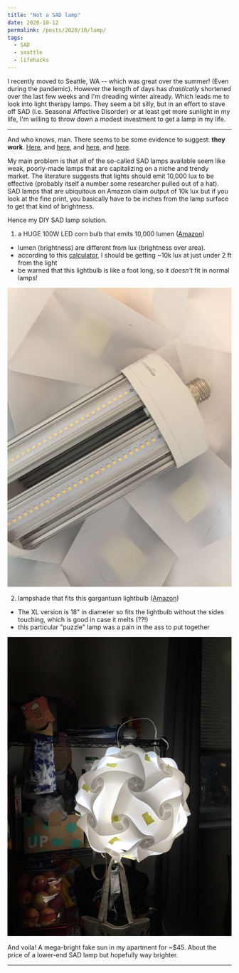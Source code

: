 ```yaml
---
title: "Not a SAD lamp"
date: 2020-10-12
permalink: /posts/2020/10/lamp/
tags:
  - SAD
  - seattle
  - lifehacks
---
```


I recently moved to Seattle, WA -- which was great over the summer! (Even during the pandemic). However the length of days has _drastically_ shortened over the last few weeks and I'm dreading winter already. Which leads me to look into light therapy lamps. They seem a bit silly, but in an effort to stave off SAD (i.e. Seasonal Affective Disorder) or at least get more sunlight in my life, I'm willing to throw down a modest investment to get a lamp in my life.

**********

And who knows, man. There seems to be some evidence to suggest: **they work**. [Here](https://jamanetwork.com/journals/jamapsychiatry/fullarticle/2470681), and [here](https://bmcpsychiatry.biomedcentral.com/articles/10.1186/1471-244X-11-17), and [here](https://ajp.psychiatryonline.org/doi/10.1176/appi.ajp.2015.14101293?url_ver=Z39.88-2003&rfr_id=ori:rid:crossref.org&rfr_dat=cr_pub%20%200pubmed), and [here](https://linkinghub.elsevier.com/retrieve/pii/S0165-0327(07)00351-5).

My main problem is that all of the so-called SAD lamps available seem like weak, poorly-made lamps that are capitalizing on a niche and trendy market. The literature suggests that lights should emit 10,000 lux to be effective (probably itself a number some researcher pulled out of a hat). SAD lamps that are ubiquitous on Amazon claim output of 10k lux but if you look at the fine print, you basically have to be inches from the lamp surface to get that kind of brightness.

Hence my DIY SAD lamp solution.

1. a HUGE 100W LED corn bulb that emits 10,000 lumen ([Amazon](https://www.amazon.com/gp/product/B081NT19RT/))
  * lumen (brightness) are different from lux (brightness over area).
  * according to this [calculator](https://lamphq.com/lux-lumens-conversion/), I should be getting ~10k lux at just under 2 ft from the light
  * be warned that this lightbulb is like a foot long, so it _doesn't_ fit in normal lamps!

![lightbulb](files/lamp.jpg)

2. lampshade that fits this gargantuan lightbulb ([Amazon](https://www.amazon.com/gp/product/B00ZFQM3SG/))
  * The XL version is 18" in diameter so fits the lightbulb without the sides touching, which is good in case it melts (??!)
  * this particular "puzzle" lamp was a pain in the ass to put together

![light](files/sad_lamp2.jpg)

And voila! A mega-bright fake sun in my apartment for ~$45. About the price of a lower-end SAD lamp but hopefully way brighter.


-------------

